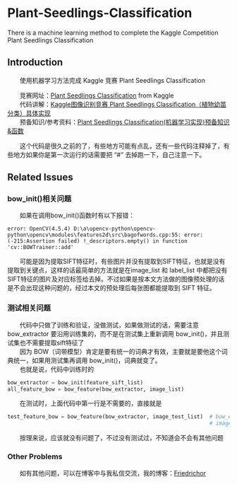 # Plant-Seedlings-Classification
There is a machine learning method to complete the Kaggle Competition Plant Seedlings Classification

## Introduction

&emsp;&emsp;使用机器学习方法完成 Kaggle 竞赛 Plant Seedlings Classification

&emsp;&emsp;竞赛网址：[Plant Seedlings Classification](https://www.kaggle.com/c/plant-seedlings-classification) from Kaggle  
&emsp;&emsp;代码讲解：[Kaggle图像识别竞赛 Plant Seedlings Classification（植物幼苗分类）具体实现](https://blog.csdn.net/Friedrichor/article/details/122248139)  
&emsp;&emsp;预备知识/参考资料：[Plant Seedlings Classification(机器学习实现)预备知识&函数](https://blog.csdn.net/Friedrichor/article/details/121737819)  

&emsp;&emsp;这个代码是很久之前的了，有些地方可能有点乱，还有一些代码注释掉了，有些地方如果你是第一次运行的话需要把 “#” 去掉跑一下，自己注意一下。

## Related Issues

### bow_init()相关问题
&emsp;&emsp;如果在调用bow_init()函数时有以下报错：
```
error: OpenCV(4.5.4) D:\a\opencv-python\opencv-python\opencv\modules\features2d\src\bagofwords.cpp:55: error: (-215:Assertion failed) !_descriptors.empty() in function 'cv::BOWTrainer::add'
```
&emsp;&emsp;可能是因为提取SIFT特征时，有些图片并没有提取到SIFT特征，也就是没有提取到关键点，这样的话最简单的方法就是在image_list 和 label_list 中都把没有SIFT特征的图片及对应标签给去掉。不过如果是按本文方法做的图像预处理的话是不会出现这种问题的，经过本文的预处理后每张图都能提取到 SIFT 特征。

### 测试相关问题
&emsp;&emsp;代码中只做了训练和验证，没做测试，如果做测试的话，需要注意 bow_extractor 要沿用训练集的，而不是在测试集上重新调用 bow_init()，并且测试集也不需要提取sift特征了  
&emsp;&emsp;因为 BOW（词带模型）肯定是要有统一的词典才有效，主要就是要他这个词典统一，如果用测试集再调用 bow_init()，词典就变了。  
&emsp;&emsp;也就是说，代码中训练时的  
```python
bow_extractor = bow_init(feature_sift_list)
all_feature_bow = bow_feature(bow_extractor, image_list)
```
&emsp;&emsp;在测试时，上面代码中第一行是不需要的，直接就是
```python
test_feature_bow = bow_feature(bow_extractor, image_test_list)  # bow_extractor 是上面代码中的, 也就是训练集的; 
                                                                # image_test_list 是测试集图像列表
```
&emsp;&emsp;按理来说，应该就没有问题了，不过没有测试过，不知道会不会有其他问题

### Other Problems
&emsp;&emsp;如有其他问题，可以在博客中与我私信交流，我的博客：[Friedrichor](https://blog.csdn.net/Friedrichor?type=blog)

